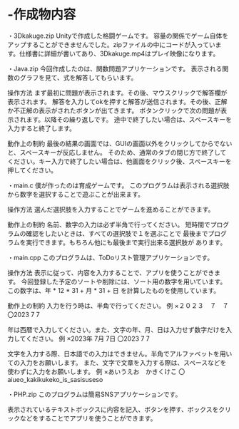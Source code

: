 # -作成物内容
・3Dkakuge.zip
Unityで作成した格闘ゲームです。
容量の関係でゲーム自体をアップすることができませんでした。zipファイルの中にコードが入っています。仕様書に詳細が書いてあり、3Dkakuge.mp4はプレイ映像になります。



・Java.zip
今回作成したのは、関数問題アプリケーションです。
表示される関数のグラフを見て、式を解答してもらいます。

操作方法
まず最初に問題が表示されます。その後、マウスクリックで解答欄が表示されます。
解答を入力してokを押すと解答が送信されます。その後、正解か不正解の表示がされたボタンが出てきます。
ボタンクリックで次の問題が表示されます。以降その繰り返しです。
途中で終了したい場合は、スペースキーを入力すると終了します。

動作上の制約
最後の結果の画面では、GUIの画面以外をクリックしてからでないと、スペースキーが反応しません。
そのため、通常のタブの閉じ方で終了してください。キー入力で終了したい場合は、他画面をクリック後、スペースキーを押してください。



・main.c
僕が作ったのは育成ゲームです。
このプログラムは表示される選択肢から数字を選択することで遊ぶことが出来ます。

操作方法
選んだ選択肢を入力することでゲームを進めることができます。

動作上の制約
名前、数字の入力は必ず半角で行ってください。
短時間でプログラムの確認をしたいときは、すべての選択肢で１を選ぶことで
最後までプログラムを実行できます。もちろん他にも最後まで実行出来る選択肢が
あります。



・main.cpp
このプログラムは、ToDoリスト管理アプリケーションです。

操作方法
表示に従って、内容を入力することで、アプリを使うことができます。
今回登録した予定のソートや削除には、ソート用の数字を用いています。この数字は、年 * 12 * 31 + 月 * 31 + 日 を計算したものを使用しています。

動作上の制約
入力を行う時は、半角で行ってください。
例 ×２０２３　７　７	〇2023 7 7

年は西暦で入力してください。また、文字の年、月、日は入力せず数字だけを入力してください。
例 ×2023年 7月 7日	〇2023 7 7

文字を入力する際、日本語での入力はできません。半角でアルファベットを用いての入力をお願いします。
また、文字で文章を入力する際は、スペースなどを使わずに入力をお願いします。
例 ×あいうえお　かきくけこ	〇aiueo_kakikukeko_is_sasisuseso



・PHP.zip
このプログラムは簡易SNSアプリケーションです。

表示されているテキストボックスに内容を記入、ボタンを押す、ボックスをクリックなどをすることでアプリを使うことができます。





